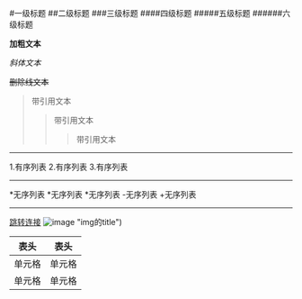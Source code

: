 #一级标题
##二级标题
###三级标题
####四级标题
#####五级标题
######六级标题

**加粗文本**

*斜体文本*

~~删除线文本~~

>带引用文本
>>带引用文本
>>>带引用文本

---
1.有序列表
2.有序列表
3.有序列表

***
*无序列表
*无序列表
*无序列表
-无序列表
+无序列表

***
[跳转连接](https://www.baidu.com)
![image](https://static.runoob.com/runoob-logo.png)
"img的title")

| 表头 | 表头 |
| --- | --- |
| 单元格 | 单元格 |
| 单元格 | 单元格 |